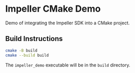 # Impeller CMake Demo

Demo of integrating the Impeller SDK into a CMake project.

## Build Instructions

```sh
cmake -B build
cmake --build build
```

The `impeller_demo` executable will be in the `build` directory.
